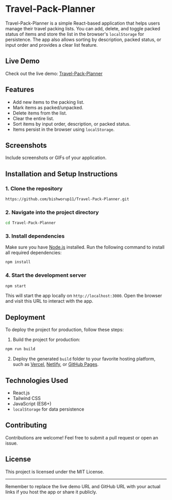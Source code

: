 # Travel-Pack-Planner

Travel-Pack-Planner is a simple React-based application that helps users manage their travel packing lists. You can add, delete, and toggle packed status of items and store the list in the browser's `localStorage` for persistence. The app also allows sorting by description, packed status, or input order and provides a clear list feature.

## Live Demo
Check out the live demo: [Travel-Pack-Planner](https://travel-pack-planner.vercel.app/)

## Features
- Add new items to the packing list.
- Mark items as packed/unpacked.
- Delete items from the list.
- Clear the entire list.
- Sort items by input order, description, or packed status.
- Items persist in the browser using `localStorage`.

## Screenshots
Include screenshots or GIFs of your application.

## Installation and Setup Instructions

### 1. Clone the repository
```bash
https://github.com/bishworup11/Travel-Pack-Planner.git
```

### 2. Navigate into the project directory
```bash
cd Travel-Pack-Planner
```

### 3. Install dependencies
Make sure you have [Node.js](https://nodejs.org/) installed. Run the following command to install all required dependencies:
```bash
npm install
```

### 4. Start the development server
```bash
npm start
```

This will start the app locally on `http://localhost:3000`. Open the browser and visit this URL to interact with the app.

## Deployment
To deploy the project for production, follow these steps:

1. Build the project for production:
```bash
npm run build
```

2. Deploy the generated `build` folder to your favorite hosting platform, such as [Vercel](https://vercel.com/), [Netlify](https://www.netlify.com/), or [GitHub Pages](https://pages.github.com/).

## Technologies Used
- React.js
- Tailwind CSS
- JavaScript (ES6+)
- `localStorage` for data persistence

## Contributing
Contributions are welcome! Feel free to submit a pull request or open an issue.

## License
This project is licensed under the MIT License.

---

Remember to replace the live demo URL and GitHub URL with your actual links if you host the app or share it publicly.